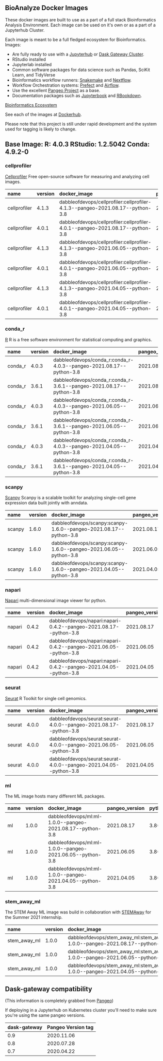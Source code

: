 ## BioAnalyze Docker Images

These docker images are built to use as a part of a full stack Bioinformatics Analysis Environment. Each image can be used on it's own or as a part of a Jupyterhub Cluster.

Each image is meant to be a full fledged ecosystem for Bioinformatics. Images:

* Are fully ready to use with a [Jupyterhub](https://zero-to-jupyterhub.readthedocs.io/en/latest/) or [Dask Gateway Cluster](https://gateway.dask.org/install-kube.html).
* RStudio installed
* Jupyterlab installed
* Common software packages for data science such as Pandas, SciKit Learn, and TidyVerse
* Bioinformatics workflow runners: [Snakemake](https://snakemake.readthedocs.io/en/stable/) and [Nextflow](https://www.nextflow.io/).
* Workflow Orchestration systems: [Prefect](https://docs.prefect.io/#basic-installation) and [Airflow](https://airflow.apache.org/docs/apache-airflow/stable/start/local.html).
* Use the excellent [Pangeo Project](https://github.com/pangeo-data/pangeo-docker-images) as a base.
* Documentation packages such as [Jupyterbook](https://jupyterbook.org/) and [RBookdown](https://bookdown.org/).

[Bioinformatics Ecosystem](./docs/_source/_static/images/BioHub-Ecosystem-IDEs-and-Development-Environment.jpeg)

See each of the images at [Dockerhub](https://hub.docker.com/orgs/dabbleofdevops/repositories).

Please note that this project is still under rapid development and the system used for tagging is likely to change.



## Base Image: R: 4.0.3 RStudio: 1.2.5042 Conda: 4.9.2-0



### cellprofiler

[Cellprofiler](https://cellprofiler.org/) Free open-source software for measuring and analyzing cell images.


| name         | version   | docker_image                                                                  | pangeo_version   | python_version   | snakemake_version   | nextflow_version   | prefect_version   | airflow_version   |
|:-------------|:----------|:------------------------------------------------------------------------------|:-----------------|:-----------------|:--------------------|:-------------------|:------------------|:------------------|
| cellprofiler | 4.1.3     | dabbleofdevops/cellprofiler:cellprofiler-4.1.3--pangeo-2021.08.17--python-3.8 | 2021.08.17       | 3.8*             | 6.7.0               | 21.04.0            | 0.15.4            | 2.1.4             |
| cellprofiler | 4.0.1     | dabbleofdevops/cellprofiler:cellprofiler-4.0.1--pangeo-2021.08.17--python-3.8 | 2021.08.17       | 3.8*             | 6.7.0               | 21.04.0            | 0.15.4            | 2.1.4             |
| cellprofiler | 4.1.3     | dabbleofdevops/cellprofiler:cellprofiler-4.1.3--pangeo-2021.06.05--python-3.8 | 2021.06.05       | 3.8*             | 6.7.0               | 21.04.0            | 0.15.4            | 2.1.4             |
| cellprofiler | 4.0.1     | dabbleofdevops/cellprofiler:cellprofiler-4.0.1--pangeo-2021.06.05--python-3.8 | 2021.06.05       | 3.8*             | 6.7.0               | 21.04.0            | 0.15.4            | 2.1.4             |
| cellprofiler | 4.1.3     | dabbleofdevops/cellprofiler:cellprofiler-4.1.3--pangeo-2021.04.05--python-3.8 | 2021.04.05       | 3.8*             | 6.7.0               | 21.04.0            | 0.15.4            | 2.1.4             |
| cellprofiler | 4.0.1     | dabbleofdevops/cellprofiler:cellprofiler-4.0.1--pangeo-2021.04.05--python-3.8 | 2021.04.05       | 3.8*             | 6.7.0               | 21.04.0            | 0.15.4            | 2.1.4             |



### conda_r

[R](https://www.r-project.org/) R is a free software environment for statistical computing and graphics.


| name    | version   | docker_image                                                        | pangeo_version   | python_version   | snakemake_version   | nextflow_version   | prefect_version   | airflow_version   |
|:--------|:----------|:--------------------------------------------------------------------|:-----------------|:-----------------|:--------------------|:-------------------|:------------------|:------------------|
| conda_r | 4.0.3     | dabbleofdevops/conda_r:conda_r-4.0.3--pangeo-2021.08.17--python-3.8 | 2021.08.17       | 3.8*             | 6.7.0               | 21.04.0            | 0.15.4            | 2.1.4             |
| conda_r | 3.6.1     | dabbleofdevops/conda_r:conda_r-3.6.1--pangeo-2021.08.17--python-3.8 | 2021.08.17       | 3.8*             | 6.7.0               | 21.04.0            | 0.15.4            | 2.1.4             |
| conda_r | 4.0.3     | dabbleofdevops/conda_r:conda_r-4.0.3--pangeo-2021.06.05--python-3.8 | 2021.06.05       | 3.8*             | 6.7.0               | 21.04.0            | 0.15.4            | 2.1.4             |
| conda_r | 3.6.1     | dabbleofdevops/conda_r:conda_r-3.6.1--pangeo-2021.06.05--python-3.8 | 2021.06.05       | 3.8*             | 6.7.0               | 21.04.0            | 0.15.4            | 2.1.4             |
| conda_r | 4.0.3     | dabbleofdevops/conda_r:conda_r-4.0.3--pangeo-2021.04.05--python-3.8 | 2021.04.05       | 3.8*             | 6.7.0               | 21.04.0            | 0.15.4            | 2.1.4             |
| conda_r | 3.6.1     | dabbleofdevops/conda_r:conda_r-3.6.1--pangeo-2021.04.05--python-3.8 | 2021.04.05       | 3.8*             | 6.7.0               | 21.04.0            | 0.15.4            | 2.1.4             |



### scanpy

[Scanpy](https://scanpy.readthedocs.io/en/stable/) Scanpy is a scalable toolkit for analyzing single-cell gene expression data built jointly with anndata.


| name   | version   | docker_image                                                      | pangeo_version   | python_version   | snakemake_version   | nextflow_version   | prefect_version   | airflow_version   |
|:-------|:----------|:------------------------------------------------------------------|:-----------------|:-----------------|:--------------------|:-------------------|:------------------|:------------------|
| scanpy | 1.6.0     | dabbleofdevops/scanpy:scanpy-1.6.0--pangeo-2021.08.17--python-3.8 | 2021.08.17       | 3.8*             | 6.7.0               | 21.04.0            | 0.15.4            | 2.1.4             |
| scanpy | 1.6.0     | dabbleofdevops/scanpy:scanpy-1.6.0--pangeo-2021.06.05--python-3.8 | 2021.06.05       | 3.8*             | 6.7.0               | 21.04.0            | 0.15.4            | 2.1.4             |
| scanpy | 1.6.0     | dabbleofdevops/scanpy:scanpy-1.6.0--pangeo-2021.04.05--python-3.8 | 2021.04.05       | 3.8*             | 6.7.0               | 21.04.0            | 0.15.4            | 2.1.4             |



### napari

[Napari](https://napari.org/) multi-dimensional image viewer for python.


| name   | version   | docker_image                                                      | pangeo_version   | python_version   | snakemake_version   | nextflow_version   | prefect_version   | airflow_version   |
|:-------|:----------|:------------------------------------------------------------------|:-----------------|:-----------------|:--------------------|:-------------------|:------------------|:------------------|
| napari | 0.4.2     | dabbleofdevops/napari:napari-0.4.2--pangeo-2021.08.17--python-3.8 | 2021.08.17       | 3.8*             | 6.7.0               | 21.04.0            | 0.15.4            | 2.1.4             |
| napari | 0.4.2     | dabbleofdevops/napari:napari-0.4.2--pangeo-2021.06.05--python-3.8 | 2021.06.05       | 3.8*             | 6.7.0               | 21.04.0            | 0.15.4            | 2.1.4             |
| napari | 0.4.2     | dabbleofdevops/napari:napari-0.4.2--pangeo-2021.04.05--python-3.8 | 2021.04.05       | 3.8*             | 6.7.0               | 21.04.0            | 0.15.4            | 2.1.4             |



### seurat

[Seurat](https://satijalab.org/seurat/) R Toolkit for single cell genomics.


| name   | version   | docker_image                                                      | pangeo_version   | python_version   | snakemake_version   | nextflow_version   | prefect_version   | airflow_version   |
|:-------|:----------|:------------------------------------------------------------------|:-----------------|:-----------------|:--------------------|:-------------------|:------------------|:------------------|
| seurat | 4.0.0     | dabbleofdevops/seurat:seurat-4.0.0--pangeo-2021.08.17--python-3.8 | 2021.08.17       | 3.8*             | 6.7.0               | 21.04.0            | 0.15.4            | 2.1.4             |
| seurat | 4.0.0     | dabbleofdevops/seurat:seurat-4.0.0--pangeo-2021.06.05--python-3.8 | 2021.06.05       | 3.8*             | 6.7.0               | 21.04.0            | 0.15.4            | 2.1.4             |
| seurat | 4.0.0     | dabbleofdevops/seurat:seurat-4.0.0--pangeo-2021.04.05--python-3.8 | 2021.04.05       | 3.8*             | 6.7.0               | 21.04.0            | 0.15.4            | 2.1.4             |



### ml

The ML image hosts many different ML packages.


| name   | version   | docker_image                                              | pangeo_version   | python_version   | snakemake_version   | nextflow_version   | prefect_version   | airflow_version   |
|:-------|:----------|:----------------------------------------------------------|:-----------------|:-----------------|:--------------------|:-------------------|:------------------|:------------------|
| ml     | 1.0.0     | dabbleofdevops/ml:ml-1.0.0--pangeo-2021.08.17--python-3.8 | 2021.08.17       | 3.8*             | 6.7.0               | 21.04.0            | 0.15.4            | 2.1.4             |
| ml     | 1.0.0     | dabbleofdevops/ml:ml-1.0.0--pangeo-2021.06.05--python-3.8 | 2021.06.05       | 3.8*             | 6.7.0               | 21.04.0            | 0.15.4            | 2.1.4             |
| ml     | 1.0.0     | dabbleofdevops/ml:ml-1.0.0--pangeo-2021.04.05--python-3.8 | 2021.04.05       | 3.8*             | 6.7.0               | 21.04.0            | 0.15.4            | 2.1.4             |



### stem_away_ml

The STEM Away ML image was build in collaboration with [STEMAway](https://stemaway.com/) for the Summer 2021 internship.

| name         | version   | docker_image                                                                  | pangeo_version   | python_version   | snakemake_version   | nextflow_version   | prefect_version   | airflow_version   |
|:-------------|:----------|:------------------------------------------------------------------------------|:-----------------|:-----------------|:--------------------|:-------------------|:------------------|:------------------|
| stem_away_ml | 1.0.0     | dabbleofdevops/stem_away_ml:stem_away_ml-1.0.0--pangeo-2021.08.17--python-3.8 | 2021.08.17       | 3.8*             | 6.7.0               | 21.04.0            | 0.15.4            | 2.1.4             |
| stem_away_ml | 1.0.0     | dabbleofdevops/stem_away_ml:stem_away_ml-1.0.0--pangeo-2021.06.05--python-3.8 | 2021.06.05       | 3.8*             | 6.7.0               | 21.04.0            | 0.15.4            | 2.1.4             |
| stem_away_ml | 1.0.0     | dabbleofdevops/stem_away_ml:stem_away_ml-1.0.0--pangeo-2021.04.05--python-3.8 | 2021.04.05       | 3.8*             | 6.7.0               | 21.04.0            | 0.15.4            | 2.1.4             |





## Dask-gateway compatibility

(This information is completely grabbed from [Pangeo](https://github.com/pangeo-data/pangeo-docker-images#dask-gateway-compatibility))

If deploying in a Jupyterhub on Kubernetes cluster you'll need to make sure you're using the same pangeo versions.

| dask-gateway |  Pangeo Version tag  |
|--------------|-------------|
| 0.9          | 2020.11.06  |
| 0.8          | 2020.07.28  |
| 0.7          | 2020.04.22  |